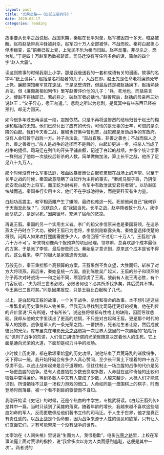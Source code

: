 ```yaml
---
layout: post
title: "光荣之路——《白起王翦列传》"
date: 2020-08-17
categories: reading
---
```


故事要从长平之战说起。战国末期，秦赵在长平对垒，赵军被困四十多天，粮路被断。赵将赵括带兵冲锋被射杀，赵军四十万人全部被俘。不战而败。秦将白起担心俘虏叛变，说“前秦已拔上党，上党民不乐为秦而归赵。赵卒反覆。非尽杀之，恐为乱。”于是四十万赵军悉数被斩首。司马迁没有写任何多余的话，简单的四个字“赵人大震”。

读这则故事的时候我刚上小学，那是我爸送我的一套和成语有关的漫画。故事的名字叫“纸上谈兵”。赵括是名将赵奢的儿子，大战在即，赵王先是任命老将廉颇死守上党。廉颇深知秦军意在速战，于是坚壁清野，但最后还是被赵括换下。赵括熟读兵法，但《廉颇蔺相如列传》里写赵奢评价他的儿子：“兵，死地也，而括易言之。使赵不将括即已，若必将之，破赵军者必括也。”赵奢死后，赵括的母亲再三劝说赵王：“父子异心，愿王勿遣。”。悲剧之所以为悲剧，是冥冥中有些东西已经被预判，却无力回天。

如今很多年过去再读这一段，震撼依然。只是不再将这惨烈的结局归咎于赵王的糊涂和赵括的无知。他们已然付出了应有的代价，可怜的是无辜的士卒，可恨的是杀降的白起。我们今天看二战，屠城也好集中营也罢，战犯都是发动战争的军政府，没有人会归咎于战败一方。孙子兵法说，“百战百胜，非善之善也；不战而屈人之兵，善之善者也。”杀人是战争的途径而不是目的，白起却更进一步，把杀人当成了战争的捷径。司马迁在列传的开头平铺直叙，记述了白起的战绩，并像个统计学家一样列出了他每一次战役后斩杀的人数。简单做做加法，算上长平之战，他杀了足足八十九万人。


那个时候没有什么军事法庭，嗜血凶暴反而让白起积累起在战场上的声望。以至于长平之战的时候，秦国故意隐瞒了白起作为主将的事实，“秦闻马服子将，乃阴使武安君白起为上将军。而王龁为尉裨将，令军中有敢泄武安君将者斩”。以防赵国怯战而逃。秦国奉行实用主义，他们不在乎城池得失，而是要歼灭有生力量。

白起功高震主，和宰相范雎产生了嫌隙，最终也难逃一死。死前他问自己“我何罪于天而至此哉？”，沉默良久，说“我固当死。长平之战，赵卒降者数十万人，我诈而尽阬之，是足以死。”因果循环，充满了宿命的悲凉。


再说王翦。秦国的另一个实用主义者。李广的祖父李信原来也是秦国将领，在追杀燕太子丹时立下大功。彼时王翦已为老将，李信则刚崭露头角。秦始皇选择伐楚的将领，问两人如果攻打楚国需要多少人，李信回答“不过用二十万人”，王翦则“非六十万不可”。听来特别像两个报预算的项目经理。领导嘛，总喜欢那个成本最低的方案，于是派了李信，最后惨败而归。秦始皇才意识到，原来这个成本是省不得的。这么看来，李广的胆大是家族遗传无疑。

万般无奈，秦王重拾那个高预算的方案。王翦果然不负众望，大胜而归，斩杀了对方大将项燕。再后来，秦始皇统一六国。直到陈胜吴广起义，王翦的孙子和项燕的孙子再次对峙战场——和之前不同，项羽俘虏了王离。战前有人说王离必胜，有个门客反驳，“夫为将三世者必败。必败者何也？必其所杀伐多矣，其后受其不祥。今王离已三世将矣。”同是因果报应，只是王翦比白起晚了几代。

以上，是白起和王翦的故事，一个关于战争、杀伐和宿命的故事。本不想引述这些一堆繁复的历史事件和人物关系，但我无法寻找到比司马迁更好的视角。他在列传的评价里说“尺有所短，寸有所长”，说这些将领都有性格上的缺陷，因而导致悲剧。我却从他的文字里读出了更高的悲悯，不只是对白起和王翦，更是那个时代的军人的挽歌。战争是军人的一条光荣之路，一番拼杀，死者给生者让路，然后成就彼此的光荣。库布里克在电影[光荣之路](https://movie.douban.com/subject/1292969/)借第一次世界大战里的一次龌龊的“牺牲行动”讽刺了战争的荒谬，人们信口胡诌所谓的光荣就随意决定着他人的生死。它上面是通向光荣的大道，下面却是权力斗争的坟场。

小时候上历史课，都在歌颂秦始皇的历史功绩，说他结束了兵荒马乱的诸侯纷争，天下得以一统。我开始怀疑会有多少人真心赞同，至少长平黄土下埋着的四十五万俘虏不会。以战止战听起来是合乎道理的，但往往制止一场血腥的战争的代价是另一场更血腥的战争。总有人说要牺牲少数去换取多数，人命就在这种奇怪的比较和牺牲中变得廉价。等到多数人中又有人变成了少数，人越来越少，大概人们才能意识到，所谓牺牲不过是一场权力游戏的借口。人命如同是一盘围棋上的棋子，时而登场时而落幕，被一个看不到目的驱使而不自知。

我刚开始读《史记》的时候，还是个热血的中学生，专挑武将读，《白起王翦列传》是其中一篇。当时只读到了英雄的落寞。随着年龄的增长，我越来越不喜欢这些嗜血如命的军人，反而更敬佩给他们著书立传的司马迁。于人生于世界，他才是真正有责任感的。以战止战是个伪命题，因为战争来源于人性的偏见和欲望。只有让人们直面它们，才有可能带来一个没有战争的世界。

太宰治在《人间失格》里说说“生而为人，我很抱歉”。电影[光荣之路](https://movie.douban.com/subject/1292969/)里，上校在军事法庭上面对荒谬的指控，说“我曾多次以身为人类而感到羞耻，这便是其中一次”。两者说的